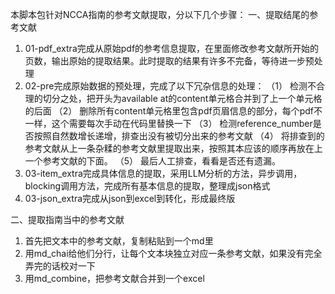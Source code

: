 本脚本包针对NCCA指南的参考文献提取，分以下几个步骤：
一、提取结尾的参考文献
1. 01-pdf_extra完成从原始pdf的参考信息提取，在里面修改参考文献所开始的页数，输出原始的提取结果。此时提取的结果有许多不完备，等待进一步预处理
2. 02-pre完成原始数据的预处理，完成了以下冗杂信息的处理：
    （1） 检测不合理的切分之处，把开头为available at的content单元格合并到了上一个单元格的后面
    （2） 删除所有content单元格里包含pdf页眉信息的部分，每个pdf不一样，这个需要每次手动在代码里替换一下
    （3） 检测reference_number是否按照自然数增长递增，排查出没有被切分出来的参考文献
    （4） 将排查到的参考文献从上一条杂糅的参考文献里提取出来，按照其本应该的顺序再放在上一个参考文献的下面。
    （5） 最后人工排查，看看是否还有遗漏。
3. 03-item_extra完成具体信息的提取，采用LLM分析的方法，异步调用，blocking调用方法，完成所有基本信息的提取，整理成json格式
4. 03-json_extra完成从json到excel到转化，形成最终版

二、提取指南当中的参考文献
1. 首先把文本中的参考文献，复制粘贴到一个md里
2. 用md_chai给他们分行，让每个文本块独立对应一条参考文献，如果没有完全弄完的话校对一下
3. 用md_combine，把参考文献合并到一个excel
